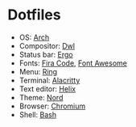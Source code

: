 # Dotfiles

- OS: [Arch](https://archlinux.org/)
- Compositor: [Dwl](https://codeberg.org/dwl/dwl)
- Status bar: [Ergo](https://github.com/d4yr41n/ergo)
- Fonts: [Fira Code](https://github.com/tonsky/FiraCode), [Font Awesome](https://fontawesome.com)
- Menu: [Ring](https://github.com/d4yr41n/wayne/ring)
- Terminal: [Alacritty](https://github.com/alacritty/alacritty)
- Text editor: [Helix](https://github.com/helix-editor/helix)
- Theme: [Nord](https://www.nordtheme.com)
- Browser: [Chromium](https://github.com/chromium/chromium)
- Shell: [Bash](https://git.savannah.gnu.org/cgit/bash.git)

